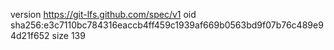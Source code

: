 version https://git-lfs.github.com/spec/v1
oid sha256:e3c7110bc784316eaccb4ff459c1939af669b0563bd9f07b76c489e94d21f652
size 139
